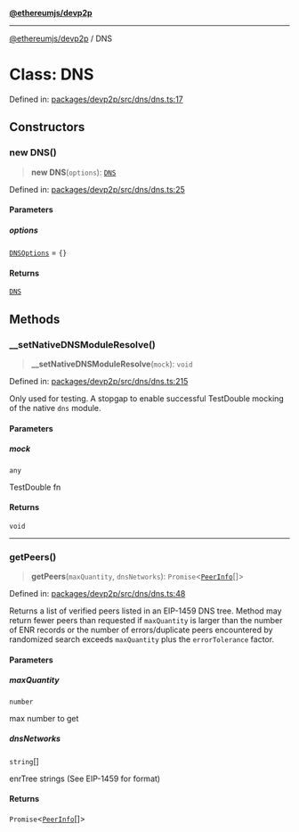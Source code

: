[**@ethereumjs/devp2p**](../README.md)

***

[@ethereumjs/devp2p](../README.md) / DNS

# Class: DNS

Defined in: [packages/devp2p/src/dns/dns.ts:17](https://github.com/Dargon789/ethereumjs-monorepo/blob/master/packages/devp2p/src/dns/dns.ts#L17)

## Constructors

### new DNS()

> **new DNS**(`options`): [`DNS`](DNS.md)

Defined in: [packages/devp2p/src/dns/dns.ts:25](https://github.com/Dargon789/ethereumjs-monorepo/blob/master/packages/devp2p/src/dns/dns.ts#L25)

#### Parameters

##### options

[`DNSOptions`](../type-aliases/DNSOptions.md) = `{}`

#### Returns

[`DNS`](DNS.md)

## Methods

### \_\_setNativeDNSModuleResolve()

> **\_\_setNativeDNSModuleResolve**(`mock`): `void`

Defined in: [packages/devp2p/src/dns/dns.ts:215](https://github.com/Dargon789/ethereumjs-monorepo/blob/master/packages/devp2p/src/dns/dns.ts#L215)

Only used for testing. A stopgap to enable successful
TestDouble mocking of the native `dns` module.

#### Parameters

##### mock

`any`

TestDouble fn

#### Returns

`void`

***

### getPeers()

> **getPeers**(`maxQuantity`, `dnsNetworks`): `Promise`\<[`PeerInfo`](../interfaces/PeerInfo.md)[]\>

Defined in: [packages/devp2p/src/dns/dns.ts:48](https://github.com/Dargon789/ethereumjs-monorepo/blob/master/packages/devp2p/src/dns/dns.ts#L48)

Returns a list of verified peers listed in an EIP-1459 DNS tree. Method may
return fewer peers than requested if `maxQuantity` is larger than the number
of ENR records or the number of errors/duplicate peers encountered by randomized
search exceeds `maxQuantity` plus the `errorTolerance` factor.

#### Parameters

##### maxQuantity

`number`

max number to get

##### dnsNetworks

`string`[]

enrTree strings (See EIP-1459 for format)

#### Returns

`Promise`\<[`PeerInfo`](../interfaces/PeerInfo.md)[]\>
